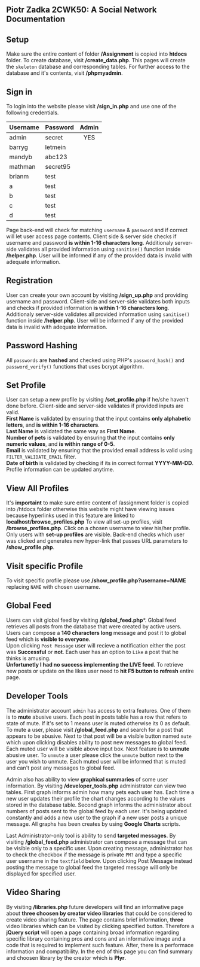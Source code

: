 ## Piotr Zadka 2CWK50: A Social Network Documentation

## Setup
Make sure the entire content of folder **/Assignment** is copied into **htdocs** folder.
To create database, visit **/create_data.php**. This pages will create the `skeleton` database and corresponding tables. For further access to the database and it's contents, visit **/phpmyadmin**.

## Sign in
To login into the website please visit **/sign_in.php** and use one of the following credentials.

| Username | Password | Admin |
|----------|----------|:-----:|
|admin     |secret    |  YES  |
|barryg    |letmein   |       |
|mandyb    |abc123    |       |
|mathman   |secret95  |       |
|brianm    |test      |       |
|a         |test      |       |
|b         |test      |       |
|c         |test      |       |
|d         |test      |       |

Page back-end will check for matching `username` & `password` and if correct will let user access page contents. 
Client side & server side checks if username and password **is within 1-16 characters long**. Additionaly server-side validates all provided information using `sanitise()` function inside **/helper.php**. User will be informed if any of the provided data is invalid with adequate information.

## Registration
User can create your own account by visiting **/sign_up.php** and providing username and password. Client-side and server-side validates both inputs and checks if provided information **is within 1-16 characters long**. Additionaly server-side validates all provided information using `sanitise()` function inside **/helper.php**. User will be informed if any of the provided data is invalid with adequate information.

## Password Hashing
All `passwords` are **hashed** and checked using PHP's `password_hash()` and `password_verify()` functions that uses bcrypt algorithm.

## Set Profile
User can setup a new profile by visiting **/set_profile.php** if he/she haven't done before. Client-side and server-side validates if provided inputs are valid.  
**First Name** is validated by ensuring that the input contains **only alphabetic letters**, and **is within 1-16 characters**.  
**Last Name** is validated the same way as **First Name**.  
**Number of pets** is validated by ensuring that the input contains **only numeric values**, and **is within range of 0-5**.  
**Email** is validated by ensuring that the provided email address is valid using `FILTER_VALIDATE_EMAIL` filter.  
**Date of birth** is validated by checking if its in correct format **YYYY-MM-DD**.  
Profile information can be updated anytime. 

## View All Profiles
It's **importaint** to make sure entire content of /assignment folder is copied into /htdocs folder otherwise this website might have viewing issues because hyperlinks used in this feature are linked to **localhost/browse_profiles.php**
To view all set-up profiles, visit **/browse_profiles.php**. Click on a chosen username to view his/her profile. Only users with **set-up profiles** are visible. Back-end checks which user was clicked and generates new hyper-link that passes URL parameters to **/show_profile.php**.

## Visit specific Profile
To visit specific profile please use **/show_profile.php?username=NAME** replacing `NAME` with chosen username.

## Global Feed
Users can visit global feed by visiting **/global_feed.php***. Global feed retrieves all posts from the database that were created by active users. Users can compose a **140 characters long** message and post it to global feed which is **visible to everyone**.  
Upon clicking `Post Message` user will recieve a notification either the post was **Successful** or **not**. 
Each user has an option to `Like` a post that he thinks is amusing.   
**Unfortunetly I had no success implementing the LIVE feed**. To retrieve new posts or update on the likes user need to **hit F5 button to refresh** entire page.

## Developer Tools
The administrator account `admin` has access to extra features. One of them is to **mute** abusive users. Each post in posts table has a row that refers to state of mute. If it's set to 1 means user is muted otherwise its 0 as default. To mute a user, please visit **/global_feed.php** and search for a post that appears to be abusive. Next to that post will be a visible button named `mute` which upon clicking disables ability to post new messages to global feed. Each muted user will be visible above input box. Next feature is to **unmute** abusive user. To `unmute` a user please click the `unmute` button next to the user you wish to unmute. Each muted user will be informed that is muted and can't post any messages to global feed.

Admin also has ability to view **graphical summaries** of some user information. By visiting **/developer_tools.php** administrator can view two tables. First graph informs admin how many pets each user has. Each time a new user updates their profile the chart changes according to the values stored in the database table. Second graph informs the administrator about numbers of posts sent to the global feed by each user. It's being updated constantly and adds a new user to the graph if a new user posts a unique message. All graphs has been creates by using **Google Charts** scripts.

Last Administrator-only tool is ability to send **targeted messages**. By visiting **/global_feed.php** administrator can compose a message that can be visible only to a specific user. Upon creating message, administrator has to check the checkbox if the message is private `PM?` and type a specific user username in the `textfield` below. Upon clicking Post Message instead posting the message to global feed the targeted message will only be displayed for specified user. 

## Video Sharing
By visiting **/libraries.php** future developers will find an informative page about **three choosen by creator video libraries** that could be considered to create video sharing feature. The page contains brief information, **three** video libraries which can be visited by clicking specified button. Therefore a **jQuery script** will open a page containing broad information regarding specific library containing pros and cons and an informative image and a code that is required to implement such feature. After, there is a performace information and compatibility. In the end of this page you can find summary and choosen library by the creator which is **Plyr**.









